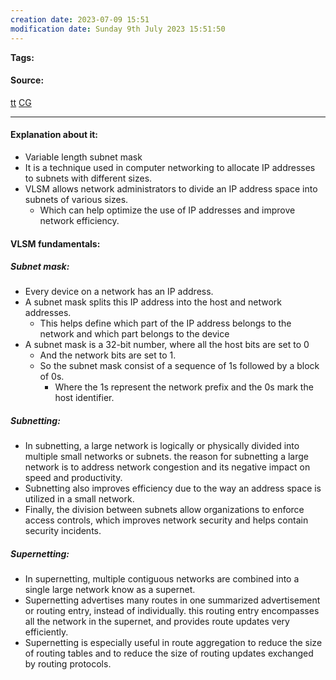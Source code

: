 ```yaml
---
creation date: 2023-07-09 15:51
modification date: Sunday 9th July 2023 15:51:50
---
```


**Tags:** 

#### Source:
[tt](https://www.techtarget.com/searchnetworking/definition/variable-length-subnet-mask#:~:text=Variable%20Length%20Subnet%20Mask%20(VLSM)%20is%20a%20subnet%20%2D%2D%20a,A%2C%20B%20or%20C%20network.)
[CG](https://chat.openai.com/share/b677b8c4-b342-444c-902b-83b53c528070)

--------------------------------------

#### Explanation about it:

* Variable length subnet mask
* It is a technique used in computer networking to allocate IP addresses to subnets with different sizes.
* VLSM allows network administrators to divide an IP address space into subnets of various sizes.
	* Which can help optimize the use of IP addresses and improve network efficiency.

#### VLSM fundamentals:

##### Subnet mask:
* Every device on a network has an IP address.
* A subnet mask splits this IP address into the host and network addresses.
	* This helps define which part of the IP address belongs to the network and which part belongs to the device
* A subnet mask is a 32-bit number, where all the host bits are set to 0
	* And the network bits are set to 1.
	* So the subnet mask consist of a sequence of 1s followed by a block of 0s.
		* Where the 1s represent the network prefix and the 0s mark the host identifier.

##### Subnetting:
* In subnetting, a large network is logically or physically divided into multiple small networks or subnets. the reason for subnetting a large network is to address network congestion and its negative impact on speed and productivity.
* Subnetting also improves efficiency due to the way an address space is utilized in a small network.
* Finally, the division between subnets allow organizations to enforce access controls, which improves network security and helps contain security incidents.


##### Supernetting:
* In supernetting, multiple contiguous networks are combined into a single large network know as a supernet.
* Supernetting advertises many routes in one summarized advertisement or routing entry, instead of individually. this routing entry encompasses all the network in the supernet, and provides route updates very efficiently.
* Supernetting is especially useful in route aggregation to reduce the size of routing tables and to reduce the size of routing updates exchanged by routing protocols.
